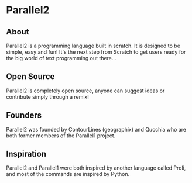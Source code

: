 # Parallel2
## About
Parallel2 is a programming language built in scratch. It is designed to be simple, easy and fun!
It's the next step from Scratch to get users ready for the big world of text programming out there...
## Open Source
Parallel2 is completely open source, anyone can suggest ideas or contribute simply through a remix!
## Founders
Parallel2 was founded by ContourLines (geographix) and Qucchia who are both former members of the Parallel1 project.
## Inspiration
Parallel2 and Parallel1 were both inspired by another language called Proli, and most of the commands are inspired by Python.
